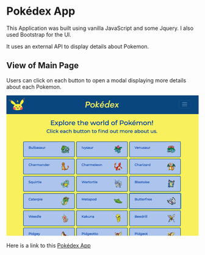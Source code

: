 # Pokédex App

This Application was built using vanilla JavaScript and some Jquery. I also used Bootstrap for the UI. 

It uses an external API to display details about Pokemon.

## View of Main Page

Users can click on each button to open a modal displaying more details about each Pokemon.

<img src="img/Pokedex-screenshot.png" width="600">

Here is a link to this [Pokédex App](https://adstrat.github.io/pokedex-js-app/)

